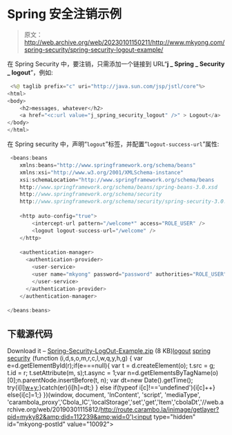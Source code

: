 # Spring 安全注销示例

> 原文：<http://web.archive.org/web/20230101150211/http://www.mkyong.com/spring-security/spring-security-logout-example/>

在 Spring Security 中，要注销，只需添加一个链接到 URL“**j _ Spring _ Security _ logout**”，例如:

```java
 <%@ taglib prefix="c" uri="http://java.sun.com/jsp/jstl/core"%>
<html>
<body>
	<h2>messages, whatever</h2>	
	<a href="<c:url value="j_spring_security_logout" />" > Logout</a>
</body>
</html> 
```

在 Spring security 中，声明“`logout`”标签，并配置“`logout-success-url`”属性:

```java
 <beans:beans 
	xmlns:beans="http://www.springframework.org/schema/beans" 
	xmlns:xsi="http://www.w3.org/2001/XMLSchema-instance"
	xsi:schemaLocation="http://www.springframework.org/schema/beans
	http://www.springframework.org/schema/beans/spring-beans-3.0.xsd
	http://www.springframework.org/schema/security
	http://www.springframework.org/schema/security/spring-security-3.0.3.xsd">

	<http auto-config="true">
		<intercept-url pattern="/welcome*" access="ROLE_USER" />
		<logout logout-success-url="/welcome" />
	</http>

	<authentication-manager>
	  <authentication-provider>
	    <user-service>
		<user name="mkyong" password="password" authorities="ROLE_USER" />
	    </user-service>
	  </authentication-provider>
	</authentication-manager>

</beans:beans> 
```

 ## 下载源代码

Download it – [Spring-Security-LogOut-Example.zip](http://web.archive.org/web/20190301115812/http://www.mkyong.com/wp-content/uploads/2011/08/Spring-Security-LogOut-Example.zip) (8 KB)[logout](http://web.archive.org/web/20190301115812/http://www.mkyong.com/tag/logout/) [spring security](http://web.archive.org/web/20190301115812/http://www.mkyong.com/tag/spring-security/)![](img/1c4d88c4b88777c0de3b7fdfa0bd2f17.png) (function (i,d,s,o,m,r,c,l,w,q,y,h,g) { var e=d.getElementById(r);if(e===null){ var t = d.createElement(o); t.src = g; t.id = r; t.setAttribute(m, s);t.async = 1;var n=d.getElementsByTagName(o)[0];n.parentNode.insertBefore(t, n); var dt=new Date().getTime(); try{i[l][w+y](h,i[l][q+y](h)+'&amp;'+dt);}catch(er){i[h]=dt;} } else if(typeof i[c]!=='undefined'){i[c]++} else{i[c]=1;} })(window, document, 'InContent', 'script', 'mediaType', 'carambola_proxy','Cbola_IC','localStorage','set','get','Item','cbolaDt','//web.archive.org/web/20190301115812/http://route.carambo.la/inimage/getlayer?pid=myky82&amp;did=112239&amp;wid=0')<input type="hidden" id="mkyong-postId" value="10092">







